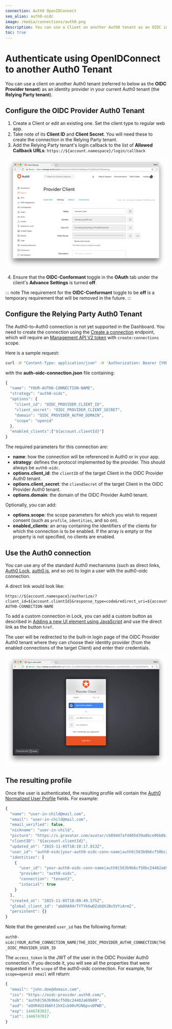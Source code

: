 ```yaml
---
connection: Auth0 OpenIDConnect
seo_alias: auth0-oidc
image: /media/connections/auth0.png
description: You can use a Client on another Auth0 tenant as an OIDC identity provider in your current Auth0 tenant.
toc: true
---
```

# Authenticate using OpenIDConnect to another Auth0 Tenant

You can use a client on another Auth0 tenant (referred to below as the **OIDC Provider tenant**) as an identity provider in your current Auth0 tenant (the **Relying Party tenant**).

## Configure the OIDC Provider Auth0 Tenant

1. Create a Client or edit an existing one. Set the client type to regular web app.
2. Take note of its **Client ID** and **Client Secret**. You will need these to create the connection in the Relying Party tenant.
3. Add the Relying Party tenant's login callback to the list of **Allowed Callback URLs**: `https://${account.namespace}/login/callback`

![Provider tenant settings](/media/articles/connections/social/auth0-oidc/child-app.png)

4. Ensure that the **OIDC-Conformant** toggle in the **OAuth** tab under the client's **Advance Settings** is turned **off**.

::: note
The requirement for the **OIDC-Conformant** toggle to be **off** is a temporary requirement that will be removed in the future.
:::

## Configure the Relying Party Auth0 Tenant

The Auth0-to-Auth0 connection is not yet supported in the Dashboard. You need to create the connection using the [Create a connection](/api/v2#!/Connections/post_connections) endpoint, which will require an [Management API V2 token](/api/management/v2/tokens) with `create:connections` scope.

Here is a sample request:

```sh
curl -H "Content-Type: application/json" -H 'Authorization: Bearer {YOUR_API_V2_TOKEN}' -d @auth0-oidc-connection.json https://${account.namespace}/api/v2/connections
```

with the **auth-oidc-connection.json** file containing:

```js
{
  "name": "YOUR-AUTH0-CONNECTION-NAME",
  "strategy": "auth0-oidc",
  "options": {
    "client_id": "OIDC_PROVIDER_CLIENT_ID",
    "client_secret": "OIDC_PROVIDER_CLIENT_SECRET",
    "domain": "OIDC_PROVIDER_AUTH0_DOMAIN",
    "scope": "openid"
  },
  "enabled_clients":["${account.clientId}"]
}
```

The required parameters for this connection are:

* **name**: how the connection will be referenced in Auth0 or in your app.
* **strategy**: defines the protocol implemented by the provider. This should always be `auth0-oidc`.
* **options.client_id**: the `clientID` of the target Client in the OIDC Provider Auth0 tenant.
* **options.client_secret**: the `cliendSecret` of the target Client in the OIDC Provider Auth0 tenant.
* **options.domain**: the domain of the OIDC Provider Auth0 tenant.

Optionally, you can add:

* **options.scope**: the scope parameters for which you wish to request consent (such as `profile`, `identities`, and so on).
* **enabled_clients**: an array containing the identifiers of the clients for which the connection is to be enabled. If the array is empty or the property is not specified, no clients are enabled.

## Use the Auth0 connection

You can use any of the standard Auth0 mechanisms (such as direct links, [Auth0 Lock](/libraries/lock), [auth0.js](/auth0js), and so on) to login a user with the auth0-oidc connection.

A direct link would look like:

```text
https://${account.namespace}/authorize/?client_id=${account.clientId}&response_type=code&redirect_uri=${account.callback}&state=OPAQUE_VALUE&connection=YOUR-AUTH0-CONNECTION-NAME
```

To add a custom connection in Lock, you can add a custom button as described in [Adding a new UI element using JavaScript](/libraries/lock/v9/ui-customization#adding-a-new-ui-element-using-javascript) and use the direct link as the button `href`.

The user will be redirected to the built-in login page of the OIDC Provider Auth0 tenant where they can choose their identity provider (from the enabled connections of the target Client) and enter their credentials.

![Login widget](/media/articles/connections/social/auth0-oidc/login-page.png)

## The resulting profile

Once the user is authenticated, the resulting profile will contain the [Auth0 Normalized User Profile](/user-profile/normalized) fields. For example:

```js
{
  "name": "user-in-child@mail.com",
  "email": "user-in-child@mail.com",
  "email_verified": false,
  "nickname": "user-in-child",
  "picture": "https://s.gravatar.com/avatar/cb89d47afd405d39a8bce96b8b17bcbc?s=480&r=pg&d=https%3A%2F%2Fcdn.auth0.com%2Favatars%2Fus.png",
  "clientID": "${account.clientId}",
  "updated_at": "2015-11-05T18:10:17.813Z",
  "user_id": "auth0-oidc|your-auth0-oidc-conn-name|auth0|563b9b6cf50bc24402a69b80",
  "identities": [
    {
      "user_id": "your-auth0-oidc-conn-name|auth0|563b9b6cf50bc24402a69b80",
      "provider": "auth0-oidc",
      "connection": "tenant2",
      "isSocial": true
    }
  ],
  "created_at": "2015-11-05T18:09:49.575Z",
  "global_client_id": "abOXA94rTYTYk6wDZsbQXJBv5VYiArmI",
  "persistent": {}
}
```

Note that the generated `user_id` has the following format:

`auth0-oidc|YOUR_AUTH0_CONNECTION_NAME|THE_OIDC_PROVIDER_AUTH0_CONNECTION|THE_OIDC_PROVIDER_USER_ID`

The `access_token` is the JWT of the user in the OIDC Provider Auth0 connection. If you decode it, you will see all the properties that were requested in the `scope` of the auth0-oidc connection. For example, for `scope=openid email` will return:

```js
{
  "email": "john.doe@domain.com",
  "iss": "https://oidc-provider.auth0.com/",
  "sub": "auth0|563b9b6cf50bc24402a69b80",
  "aud": "eQVR4UI4b6ht1hXIcb90cMJN6pvvDPWD",
  "exp": 1446783017,
  "iat": 1446747017
}
```
